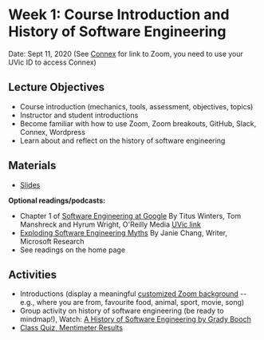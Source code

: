 # Week 1: Course Introduction and History of Software Engineering

Date: Sept 11, 2020
(See [Connex](https://connex.csc.uvic.ca/portal/site/emse2020) for link to Zoom, you need to use your UVic ID to access Connex)

## Lecture Objectives

- Course introduction (mechanics, tools, assessment, objectives, topics)
- Instructor and student introductions 
- Become familiar with how to use Zoom, Zoom breakouts, GitHub, Slack, Connex, Wordpress
- Learn about and reflect on the history of software engineering

## Materials
- [Slides](../slides/Week1CourseIntro.pdf)

**Optional readings/podcasts:**

- Chapter 1 of [Software Engineering at Google](https://www.oreilly.com/library/view/software-engineering-at/9781492082781/) By Titus Winters, Tom Manshreck and Hyrum Wright, O'Reilly Media [UVic link](http://tinyurl.com/yyybgzr6)
- [Exploding Software Engineering Myths](https://www.microsoft.com/en-us/research/blog/exploding-software-engineering-myths/) By Janie Chang, Writer, Microsoft Research
- See readings on the home page 

## Activities
- Introductions (display a meaningful [customized Zoom background](https://support.zoom.us/hc/en-us/articles/204674889-Zoom-Rooms-Customized-Background) -- e.g., where you are from, favourite food, animal, sport, movie, song)
- Group activity on history of software engineering (be ready to mindmap!), Watch: [A History of Software Engineering by Grady Booch](https://www.youtube.com/watch?v=OdI7Ukf-Bf4)
- [Class Quiz, Mentimeter Results](../activities/Week1-Menti-Results.pdf)

